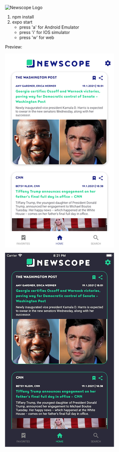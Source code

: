 ![Newscope Logo](https://github.com/Torage/newscope/blob/feature/Clickdummy/assets/newscope_logo.png)

1. npm install
2. expo start
   * press 'a' for Android Emulator
   * press 'i' for IOS simulator
   * press 'w' for web

Preview:

![View Light](assets/ViewLight.png)


![View Dark](assets/ViewDark.png)
